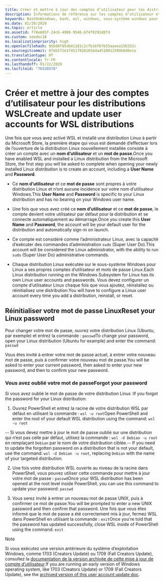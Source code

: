 ```yaml
---
title: Créer et mettre à jour des comptes d’utilisateur pour les distributions WSL
description: Informations de référence sur les comptes d’utilisateur et la gestion des autorisations avec le sous-système Windows pour Linux.
keywords: BashOnWindows, bash, wsl, windows, sous-système windows pour linux, sous-système windows, comptes d’utilisateur
ms.date: 01/20/2020
ms.topic: article
ms.assetid: f70e685f-24c6-4908-9546-bf4f0291d8fd
ms.custom: seodec18
ms.localizationpriority: high
ms.openlocfilehash: 85bd8f05d041181c2cfb16f6fb55aaeea15b332c
ms.sourcegitcommit: 07eb5f2e1f4517928165dda4510012599b0d0e1e
ms.translationtype: HT
ms.contentlocale: fr-FR
ms.lasthandoff: 01/22/2020
ms.locfileid: "76520578"
---
```

# <a name="create-and-update-user-accounts-for-wsl-distributions"></a><span data-ttu-id="0febb-104">Créer et mettre à jour des comptes d’utilisateur pour les distributions WSL</span><span class="sxs-lookup"><span data-stu-id="0febb-104">Create and update user accounts for WSL distributions</span></span>

<span data-ttu-id="0febb-105">Une fois que vous avez activé WSL et installé une distribution Linux à partir du Microsoft Store, la première étape qui vous est demandé d’effectuer lors de l’ouverture de la distribution Linux nouvellement installée consiste à créer un compte avec un **nom d’utilisateur** et un **mot de passe**.</span><span class="sxs-lookup"><span data-stu-id="0febb-105">Once you have enabled WSL and installed a Linux distribution from the Microsoft Store, the first step you will be asked to complete when opening your newly installed Linux distribution is to create an account, including a **User Name** and **Password**.</span></span>

- <span data-ttu-id="0febb-106">Ce **nom d’utilisateur** et ce **mot de passe** sont propres à votre distribution Linux et n’ont aucune incidence sur votre nom d’utilisateur Windows.</span><span class="sxs-lookup"><span data-stu-id="0febb-106">This **User Name** and **Password** is specific to your Linux distribution and has no bearing on your Windows user name.</span></span>

- <span data-ttu-id="0febb-107">Une fois que vous avez créé ce **nom d’utilisateur** et ce **mot de passe**, le compte devient votre utilisateur par défaut pour la distribution et se connecte automatiquement au démarrage.</span><span class="sxs-lookup"><span data-stu-id="0febb-107">Once you create this **User Name** and **Password**, the account will be your default user for the distribution and automatically sign-in on launch.</span></span>

- <span data-ttu-id="0febb-108">Ce compte est considéré comme l’administrateur Linux, avec la capacité d’exécuter des commandes d’administration `sudo` (Super User Do).</span><span class="sxs-lookup"><span data-stu-id="0febb-108">This account will be considered the Linux administrator, with the ability to run `sudo` (Super User Do) administrative commands.</span></span>

- <span data-ttu-id="0febb-109">Chaque distribution Linux exécutée sur le sous-système Windows pour Linux a ses propres comptes d’utilisateur et mots de passe Linux.</span><span class="sxs-lookup"><span data-stu-id="0febb-109">Each Linux distribution running on the Windows Subsystem for Linux has its own Linux user accounts and passwords.</span></span>  <span data-ttu-id="0febb-110">Vous devez configurer un compte d’utilisateur Linux chaque fois que vous ajoutez, réinstallez ou réinitialisez une distribution.</span><span class="sxs-lookup"><span data-stu-id="0febb-110">You will have to configure a Linux user account every time you add a distribution, reinstall, or reset.</span></span>

## <a name="reset-your-linux-password"></a><span data-ttu-id="0febb-111">Réinitialiser votre mot de passe Linux</span><span class="sxs-lookup"><span data-stu-id="0febb-111">Reset your Linux password</span></span>

<span data-ttu-id="0febb-112">Pour changer votre mot de passe, ouvrez votre distribution Linux (Ubuntu, par exemple) et entrez la commande : `passwd`</span><span class="sxs-lookup"><span data-stu-id="0febb-112">To change your password, open your Linux distribution (Ubuntu for example) and enter the command: `passwd`</span></span>

<span data-ttu-id="0febb-113">Vous êtes invité à entrer votre mot de passe actuel, à entrer votre nouveau mot de passe, puis à confirmer votre nouveau mot de passe.</span><span class="sxs-lookup"><span data-stu-id="0febb-113">You will be asked to enter your current password, then asked to enter your new password, and then to confirm your new password.</span></span>

### <a name="forgot-your-password"></a><span data-ttu-id="0febb-114">Vous avez oublié votre mot de passe</span><span class="sxs-lookup"><span data-stu-id="0febb-114">Forgot your password</span></span>

<span data-ttu-id="0febb-115">Si vous avez oublié le mot de passe de votre distribution Linux :</span><span class="sxs-lookup"><span data-stu-id="0febb-115">If you forgot the password for your Linux distribution:</span></span>

1. <span data-ttu-id="0febb-116">Ouvrez PowerShell et entrez la racine de votre distribution WSL par défaut en utilisant la commande : `wsl -u root`</span><span class="sxs-lookup"><span data-stu-id="0febb-116">Open PowerShell and enter the root of your default WSL distribution using the command: `wsl -u root`</span></span>

<span data-ttu-id="0febb-117">-- Si vous devez mettre à jour le mot de passe oublié sur une distribution qui n’est pas celle par défaut, utilisez la commande : `wsl -d Debian -u root` en remplaçant `Debian` par le nom de votre distribution ciblée.</span><span class="sxs-lookup"><span data-stu-id="0febb-117">-- If you need to update the forgotten password on a distribution that is not your default, use the command: `wsl -d Debian -u root`, replacing `Debian` with the name of your targeted distribution.</span></span>

2. <span data-ttu-id="0febb-118">Une fois votre distribution WSL ouverte au niveau de la racine dans PowerShell, vous pouvez utiliser cette commande pour mettre à jour votre mot de passe : `passwd`</span><span class="sxs-lookup"><span data-stu-id="0febb-118">Once your WSL distribution has been opened at the root level inside PowerShell, you can use this command to update your password: `passwd`</span></span>

3. <span data-ttu-id="0febb-119">Vous serez invité à entrer un nouveau mot de passe UNIX, puis à confirmer ce mot de passe.</span><span class="sxs-lookup"><span data-stu-id="0febb-119">You will be prompted to enter a new UNIX password and then confirm that password.</span></span> <span data-ttu-id="0febb-120">Une fois que vous êtes informé que le mot de passe a été correctement mis à jour, fermez WSL dans PowerShell en utilisant la commande : `exit`</span><span class="sxs-lookup"><span data-stu-id="0febb-120">Once you're told that the password has updated successfully, close WSL inside of PowerShell using the command: `exit`</span></span>

> [!NOTE]
> <span data-ttu-id="0febb-121">Si vous exécutez une version antérieure du système d’exploitation Windows, comme 1703 (Creators Update) ou 1709 (Fall Creators Update), consultez la [documentation de la version archivée de cette mise à jour de compte d’utilisateur](./user-support-archived.md).</span><span class="sxs-lookup"><span data-stu-id="0febb-121">If you are running an early version of Windows operating system, like 1703 (Creators Update) or 1709 (Fall Creators Update), see the [archived version of this user account update doc](./user-support-archived.md).</span></span>

